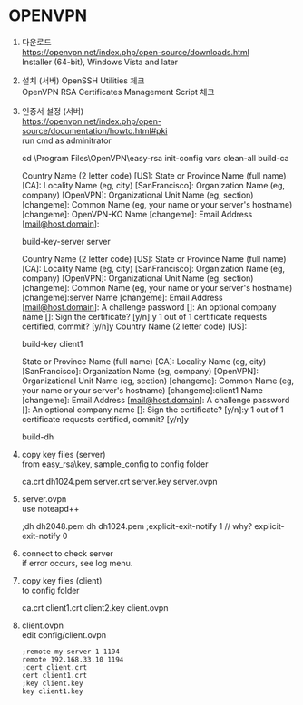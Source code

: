 # OPENVPN

1. 다운로드  
  https://openvpn.net/index.php/open-source/downloads.html  
  Installer (64-bit), Windows Vista and later
  
2. 설치 (서버)
  OpenSSH Utilities 체크  
  OpenVPN RSA Certificates Management Script 체크  

3. 인증서 설정 (서버)  
  https://openvpn.net/index.php/open-source/documentation/howto.html#pki  
  run cmd as adminitrator
  
      cd \Program Files\OpenVPN\easy-rsa
      init-config
      vars
      clean-all
      build-ca

      Country Name (2 letter code) [US]:
      State or Province Name (full name) [CA]:
      Locality Name (eg, city) [SanFrancisco]:
      Organization Name (eg, company) [OpenVPN]:
      Organizational Unit Name (eg, section) [changeme]:
      Common Name (eg, your name or your server's hostname) [changeme]: OpenVPN-KO
      Name [changeme]:
      Email Address [mail@host.domain]:
      
      build-key-server server

      Country Name (2 letter code) [US]:
      State or Province Name (full name) [CA]:
      Locality Name (eg, city) [SanFrancisco]:
      Organization Name (eg, company) [OpenVPN]:
      Organizational Unit Name (eg, section) [changeme]:
      Common Name (eg, your name or your server's hostname) [changeme]:server
      Name [changeme]:
      Email Address [mail@host.domain]:
      A challenge password []:
      An optional company name []:
      Sign the certificate? [y/n]:y
      1 out of 1 certificate requests certified, commit? [y/n]y
      Country Name (2 letter code) [US]:

      build-key client1    
      
      State or Province Name (full name) [CA]:
      Locality Name (eg, city) [SanFrancisco]:
      Organization Name (eg, company) [OpenVPN]:
      Organizational Unit Name (eg, section) [changeme]:
      Common Name (eg, your name or your server's hostname) [changeme]:client1
      Name [changeme]:
      Email Address [mail@host.domain]:
      A challenge password []:
      An optional company name []:
      Sign the certificate? [y/n]:y
      1 out of 1 certificate requests certified, commit? [y/n]y
      
      build-dh

4. copy key files  (server)  
  from easy_rsa\key, sample_config to config folder

      ca.crt
      dh1024.pem
      server.crt
      server.key
      server.ovpn    


6. server.ovpn  
  use noteapd++

      ;dh dh2048.pem
      dh dh1024.pem
      ;explicit-exit-notify 1   // why?
      explicit-exit-notify 0

6. connect to check server  
  if error occurs, see log menu.  

7. copy key files (client)  
  to config folder
  
      ca.crt
      client1.crt
      client2.key
      client.ovpn

8. client.ovpn  
  edit config/client.ovpn
  
       ;remote my-server-1 1194
       remote 192.168.33.10 1194
       ;cert client.crt
       cert client1.crt
       ;key client.key
       key client1.key

